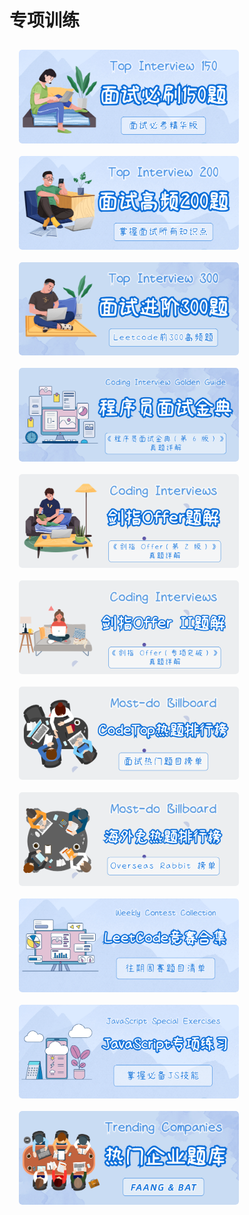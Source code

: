 # 专项训练

<div class="gallery">
  <div class='img-box'>
    <a href="./top_150_list.html">
      <img class="plan" src="../image/plan-1.png" width="40%" alt="top150"/>
    </a>
  </div>
  <div class='img-box'>
    <a href="./top_200_list.html">
      <img class="plan" src="../image/plan-2.png" width="40%" alt="top200"/>
    </a>
  </div>
  <div class='img-box'>
    <a href="./top_300_list.html">
      <img class="plan" src="../image/plan-3.png" width="40%" alt="top_300"/>
    </a>
    </div>
  <div class='img-box'>
    <a href="../interview/README.html">
      <img class="plan" src="../image/plan-4.png" width="40%" alt="interview"/>
    </a>
  </div>
  <div class='img-box'>
    <a href="../offer/README.html">
      <img class="plan" src="../image/plan-5.png" width="40%" alt="offer"/>
    </a>
  </div>
  <div class='img-box'>
    <a href="../offer2/README.html">
      <img class="plan" src="../image/plan-6.png" width="40%" alt="offer2"/>
    </a>
  </div>
  <div class='img-box'>
    <a href="./codetop_list.html">
      <img class="plan" src="../image/plan-7.png" width="40%" alt="codetop"/>
    </a>
  </div>
  <div class='img-box'>
    <a href="./rabbit_list.html">
      <img class="plan" src="../image/plan-8.png" width="40%" alt="rabbit"/>
    </a>
  </div>
  <div class='img-box'>
    <a href="./contest_list.html">
      <img class="plan" src="../image/plan-9.png" width="40%" alt="contest"/>
    </a>
  </div>
  <div class='img-box'>
    <a href="./js_list.html">
      <img class="plan" src="../image/plan-10.png" width="40%" alt="js"/>
    </a>
  </div>
  <div class='img-box'>
    <a href="./company_list.html">
      <img class="plan" src="../image/plan-11.png" width="40%" alt="company"/>
    </a>
  </div>
</div>

<style>
.gallery {
    margin: 0;
    display: flex;
    flex-wrap: wrap;
    justify-content: flex-start;
}
.img-box {
    margin: 10px 15px;
    border-radius: 5px;
    overflow: hidden;
    aspect-ratio: 900/383;
    width: 22rem;
}
.img-box:hover {
  box-shadow: 0 2px 12px #f0f1f2;
}
.plan {
    cursor: pointer;
    transition: all 0.6s;
    border-radius: 5px;
    overflow: hidden;
    width: 100%!important;
}
.plan:hover {
  transform: scale(1.05);
}
@media screen and (max-width: 900px) {
  .plan-box {
    margin: 0;
    display: block;
  }
  .img-box {
    margin: 0.5rem 0;
    width: 100%;
  }
}
</style>
